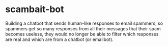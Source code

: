 # scambait-bot

Building a chatbot that sends human-like responses to email spammers, so spammers get so many
responses from all their messages that their spam becomes useless, they would no longer be able
to filter which responses are real and which are from a chatbot (or emailbot).